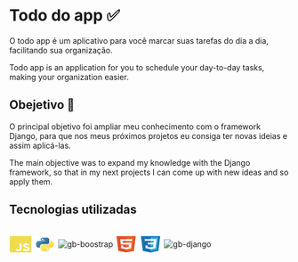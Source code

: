 # Todo do app ✅
O todo app é um aplicativo para você marcar suas tarefas do dia a dia, facilitando sua organização.</br>

Todo app is an application for you to schedule your day-to-day tasks, making your organization easier.



## Obejetivo 🎯
O principal objetivo foi ampliar meu conhecimento com o framework Django, para que nos meus próximos projetos eu consiga ter novas ideias
e assim aplicá-las.</br>

The main objective was to expand my knowledge with the Django framework, so that in my next projects I can come up with new ideas
and so apply them.</br>


## Tecnologias utilizadas
<div style="display: inline_block"><br>
  <img align="center" alt="gb-Js" height="30" width="40" src="https://raw.githubusercontent.com/devicons/devicon/master/icons/javascript/javascript-plain.svg">
  <img align="center" alt="gb-python" height="30" width="40" src="https://raw.githubusercontent.com/devicons/devicon/master/icons/python/python-original.svg">
  <img align="center" alt="gb-boostrap" height="30" width="40" src="https://cdn.jsdelivr.net/gh/devicons/devicon/icons/bootstrap/bootstrap-original.svg"/>
  <img align="center" alt="gb-HTML" height="30" width="40" src="https://raw.githubusercontent.com/devicons/devicon/master/icons/html5/html5-original.svg">
  <img align="center" alt="gb-CSS" height="30" width="40" src="https://raw.githubusercontent.com/devicons/devicon/master/icons/css3/css3-original.svg">
  <img align="center" alt="gb-django" height="30" width="40" src="https://cdn.jsdelivr.net/gh/devicons/devicon/icons/django/django-plain.svg"/>         
 </div>
     
